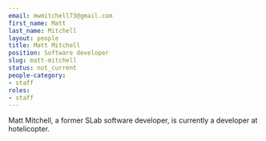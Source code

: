 ```yaml
---
email: mwmitchell73@gmail.com
first_name: Matt
last_name: Mitchell
layout: people
title: Matt Mitchell
position: Software developer
slug: matt-mitchell
status: not_current
people-category:
- staff
roles:
- staff
---
```


Matt Mitchell, a former SLab software developer, is currently a developer at hotelicopter.
